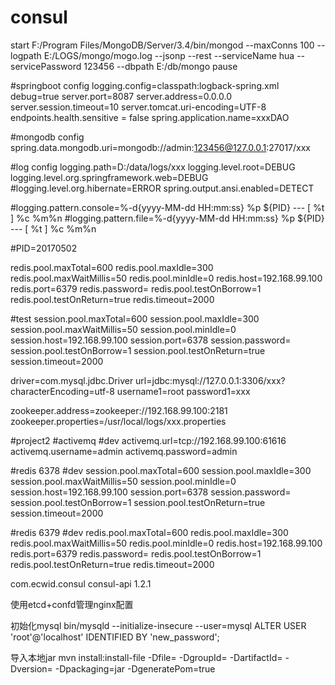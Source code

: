 # consul

start F:/Program Files/MongoDB/Server/3.4/bin/mongod --maxConns 100 --logpath E:/LOGS/mongo/mogo.log --jsonp --rest --serviceName hua --servicePassword 123456 --dbpath E:/db/mongo
pause

#springboot config
logging.config=classpath:logback-spring.xml
debug=true
server.port=8087
server.address=0.0.0.0
server.session.timeout=10
server.tomcat.uri-encoding=UTF-8
endpoints.health.sensitive = false
spring.application.name=xxxDAO

#mongodb config
spring.data.mongodb.uri=mongodb://admin:123456@127.0.0.1:27017/xxx

#log config
logging.path=D:/data/logs/xxx
logging.level.root=DEBUG
logging.level.org.springframework.web=DEBUG
#logging.level.org.hibernate=ERROR
spring.output.ansi.enabled=DETECT

#logging.pattern.console=%-d{yyyy-MM-dd HH:mm:ss} %p ${PID} --- [ %t ] %c     %m%n
#logging.pattern.file=%-d{yyyy-MM-dd HH:mm:ss} %p ${PID} --- [ %t ] %c     %m%n

#PID=20170502


redis.pool.maxTotal=600
redis.pool.maxIdle=300
redis.pool.maxWaitMillis=50
redis.pool.minIdle=0
redis.host=192.168.99.100
redis.port=6379
redis.password=
redis.pool.testOnBorrow=1
redis.pool.testOnReturn=true
redis.timeout=2000

#test
session.pool.maxTotal=600
session.pool.maxIdle=300
session.pool.maxWaitMillis=50
session.pool.minIdle=0
session.host=192.168.99.100
session.port=6378
session.password=
session.pool.testOnBorrow=1
session.pool.testOnReturn=true
session.timeout=2000


driver=com.mysql.jdbc.Driver
url=jdbc\:mysql\://127.0.0.1:3306/xxx?characterEncoding=utf-8
username1=root
password1=xxx

zookeeper.address=zookeeper://192.168.99.100:2181
zookeeper.properties=/usr/local/logs/xxx.properties


#project2
#activemq
#dev
activemq.url=tcp://192.168.99.100:61616
activemq.username=admin
activemq.password=admin

#redis 6378
#dev
session.pool.maxTotal=600
session.pool.maxIdle=300
session.pool.maxWaitMillis=50
session.pool.minIdle=0
session.host=192.168.99.100
session.port=6378
session.password=
session.pool.testOnBorrow=1
session.pool.testOnReturn=true
session.timeout=2000

#redis 6379
#dev
redis.pool.maxTotal=600
redis.pool.maxIdle=300
redis.pool.maxWaitMillis=50
redis.pool.minIdle=0
redis.host=192.168.99.100
redis.port=6379
redis.password=
redis.pool.testOnBorrow=1
redis.pool.testOnReturn=true
redis.timeout=2000


<dependency>
		    <groupId>com.ecwid.consul</groupId>
		    <artifactId>consul-api</artifactId>
		    <version>1.2.1</version>
		</dependency>

使用etcd+confd管理nginx配置

初始化mysql
bin/mysqld --initialize-insecure --user=mysql
ALTER USER 'root'@'localhost' IDENTIFIED BY 'new_password';

导入本地jar
mvn install:install-file
   -Dfile=<path-to-file>
   -DgroupId=<group-id>
   -DartifactId=<artifact-id>
   -Dversion=<version>
   -Dpackaging=jar
   -DgeneratePom=true
